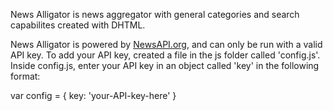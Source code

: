 News Alligator is news aggregator with general categories and search capabilites created with DHTML. 

News Alligator is powered by [NewsAPI.org](newsapi.org), and can only be run with a valid API key.
To add your API key, created a file in the js folder called 'config.js'.
Inside config.js, enter your API key in an object called 'key' in the following format:

var config = {
	key: 'your-API-key-here'
}